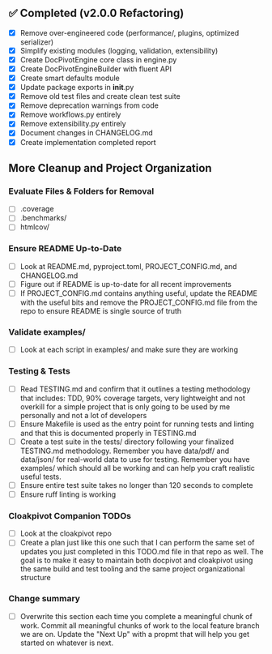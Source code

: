 ## ✅ Completed (v2.0.0 Refactoring)

- [x] Remove over-engineered code (performance/, plugins, optimized serializer)
- [x] Simplify existing modules (logging, validation, extensibility)
- [x] Create DocPivotEngine core class in engine.py
- [x] Create DocPivotEngineBuilder with fluent API
- [x] Create smart defaults module
- [x] Update package exports in __init__.py
- [x] Remove old test files and create clean test suite
- [x] Remove deprecation warnings from code
- [x] Remove workflows.py entirely
- [x] Remove extensibility.py entirely
- [x] Document changes in CHANGELOG.md
- [x] Create implementation completed report

## More Cleanup and Project Organization

### Evaluate Files & Folders for Removal
- [ ] .coverage
- [ ] .benchmarks/
- [ ] htmlcov/

### Ensure README Up-to-Date
- [ ] Look at README.md, pyproject.toml, PROJECT_CONFIG.md, and CHANGELOG.md
- [ ] Figure out if README is up-to-date for all recent improvements
- [ ] If PROJECT_CONFIG.md contains anything useful, update the README with the useful bits and remove the PROJECT_CONFIG.md file from the repo to ensure README is single source of truth

### Validate examples/
- [ ] Look at each script in examples/ and make sure they are working

### Testing & Tests
- [ ] Read TESTING.md and confirm that it outlines a testing methodology that includes: TDD, 90% coverage targets, very lightweight and not overkill for a simple project that is only going to be used by me personally and not a lot of developers
- [ ] Ensure Makefile is used as the entry point for running tests and linting and that this is documented properly in TESTING.md
- [ ] Create a test suite in the tests/ directory following your finalized TESTING.md methodology. Remember you have data/pdf/ and data/json/ for real-world data to use for testing. Remember you have examples/ which should all be working and can help you craft realistic useful tests. 
- [ ] Ensure entire test suite takes no longer than 120 seconds to complete
- [ ] Ensure ruff linting is working

### Cloakpivot Companion TODOs
- [ ] Look at the cloakpivot repo
- [ ] Create a plan just like this one such that I can perform the same set of updates you just completed in this TODO.md file in that repo as well. The goal is to make it easy to maintain both docpivot and cloakpivot using the same build and test tooling and the same project organizational structure

### Change summary
- [ ] Overwrite this section each time you complete a meaningful chunk of work. Commit all meaningful chunks of work to the local feature branch we are on. Update the "Next Up" with a propmt that will help you get started on whatever is next. 
